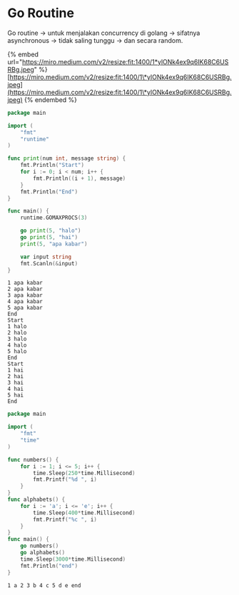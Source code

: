 # Go Routine

Go routine -> untuk menjalakan concurrency di golang -> sifatnya asynchronous -> tidak saling tunggu -> dan secara random.

{% embed url="https://miro.medium.com/v2/resize:fit:1400/1*ylONk4ex9q6IK68C6USRBg.jpeg" %}
[https://miro.medium.com/v2/resize:fit:1400/1\*ylONk4ex9q6IK68C6USRBg.jpeg](https://miro.medium.com/v2/resize:fit:1400/1\*ylONk4ex9q6IK68C6USRBg.jpeg)
{% endembed %}

```go
package main

import (
	"fmt"
	"runtime"
)

func print(num int, message string) {
	fmt.Println("Start")
    for i := 0; i < num; i++ {
        fmt.Println((i + 1), message)
    }
	fmt.Println("End")
}

func main() {
    runtime.GOMAXPROCS(3) 

    go print(5, "halo")
	go print(5, "hai")
    print(5, "apa kabar")

    var input string
    fmt.Scanln(&input)
}
```

```
1 apa kabar
2 apa kabar
3 apa kabar
4 apa kabar
5 apa kabar
End
Start
1 halo
2 halo
3 halo
4 halo
5 halo
End
Start
1 hai
2 hai
3 hai
4 hai
5 hai
End
```

```go
package main

import (  
    "fmt"
    "time"
)

func numbers() {  
    for i := 1; i <= 5; i++ {
        time.Sleep(250*time.Millisecond)
        fmt.Printf("%d ", i)
    }
}
func alphabets() {  
    for i := 'a'; i <= 'e'; i++ {
        time.Sleep(400*time.Millisecond)
        fmt.Printf("%c ", i)
    }
}
func main() {  
    go numbers()
    go alphabets()
    time.Sleep(3000*time.Millisecond)
    fmt.Println("end")
}
```

```
1 a 2 3 b 4 c 5 d e end
```
